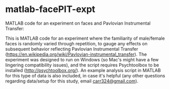 # matlab-facePIT-expt
MATLAB code for an experiment on faces and Pavlovian Instrumental Transfer:

This is MATLAB code for an experiment where the familiarity of male/female faces is randomly varied through repetition, to gauge any effects on subsequent behavior reflecting Pavlovian Instrumental Transfer (https://en.wikipedia.org/wiki/Pavlovian-instrumental_transfer).  The experiment was designed to run on Windows (so Mac's might have a few lingering compatibility issues), and the script requires Psychtoolbox to be installed (http://psychtoolbox.org/).  An example analysis script in MATLAB for this type of data is also included, in case it's helpful (any other questions regarding data/setup for this study, email carr324@gmail.com).
